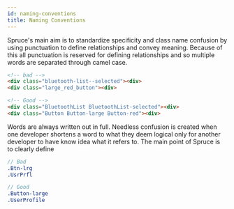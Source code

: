 ```yaml
---
id: naming-conventions
title: Naming Conventions
---
```


Spruce's main aim is to standardize specificity and class name confusion by using punctuation to define relationships and convey meaning. Because of this all punctuation is reserved for defining relationships and so multiple words are separated through camel case. 

```html
<!-- bad -->
<div class="bluetooth-list--selected"><div>
<div class="large_red_button"><div>

<!-- Good -->
<div class="BluetoothList BluetoothList-selected"><div>
<div class="Button Button-large Button-red"><div>
```

Words are always written out in full. Needless confusion is created when one developer shortens a word to what they deem logical only for another developer to have know idea what it refers to. The main point of Spruce is to clearly define 

```scss
// Bad
.Btn-lrg
.UsrPrfl

// Good
.Button-large
.UserProfile
```
